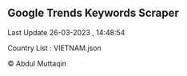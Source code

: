 

## Google Trends Keywords Scraper 
 
Last Update 26-03-2023 , 14:48:54

Country List :
VIETNAM.json



© Abdul Muttaqin 
